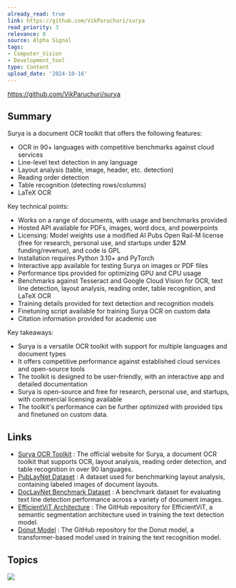 ```yaml
---
already_read: true
link: https://github.com/VikParuchuri/surya
read_priority: 3
relevance: 0
source: Alpha Signal
tags:
- Computer_Vision
- Development_tool
type: Content
upload_date: '2024-10-16'
---
```


https://github.com/VikParuchuri/surya
## Summary

Surya is a document OCR toolkit that offers the following features:

- OCR in 90+ languages with competitive benchmarks against cloud services
- Line-level text detection in any language
- Layout analysis (table, image, header, etc. detection)
- Reading order detection
- Table recognition (detecting rows/columns)
- LaTeX OCR

Key technical points:

- Works on a range of documents, with usage and benchmarks provided
- Hosted API available for PDFs, images, word docs, and powerpoints
- Licensing: Model weights use a modified AI Pubs Open Rail-M license (free for research, personal use, and startups under $2M funding/revenue), and code is GPL
- Installation requires Python 3.10+ and PyTorch
- Interactive app available for testing Surya on images or PDF files
- Performance tips provided for optimizing GPU and CPU usage
- Benchmarks against Tesseract and Google Cloud Vision for OCR, text line detection, layout analysis, reading order, table recognition, and LaTeX OCR
- Training details provided for text detection and recognition models
- Finetuning script available for training Surya OCR on custom data
- Citation information provided for academic use

Key takeaways:

- Surya is a versatile OCR toolkit with support for multiple languages and document types
- It offers competitive performance against established cloud services and open-source tools
- The toolkit is designed to be user-friendly, with an interactive app and detailed documentation
- Surya is open-source and free for research, personal use, and startups, with commercial licensing available
- The toolkit's performance can be further optimized with provided tips and finetuned on custom data.
## Links

- [Surya OCR Toolkit](https://www.datalab.to?utm_source=gh-surya) : The official website for Surya, a document OCR toolkit that supports OCR, layout analysis, reading order detection, and table recognition in over 90 languages.
- [PubLayNet Dataset](https://github.com/ibm-aur-nlp/PubLayNet) : A dataset used for benchmarking layout analysis, containing labeled images of document layouts.
- [DocLayNet Benchmark Dataset](https://huggingface.co/datasets/vikp/doclaynet_bench) : A benchmark dataset for evaluating text line detection performance across a variety of document images.
- [EfficientViT Architecture](https://github.com/mit-han-lab/efficientvit) : The GitHub repository for EfficientViT, a semantic segmentation architecture used in training the text detection model.
- [Donut Model](https://github.com/clovaai/donut) : The GitHub repository for the Donut model, a transformer-based model used in training the text recognition model.

## Topics

![](topics/Tool/Surya)